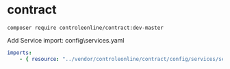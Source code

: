 # contract


`composer require controleonline/contract:dev-master`



Add Service import:
config\services.yaml

```yaml
imports:
    - { resource: "../vendor/controleonline/contract/config/services/services.yaml" }    
```